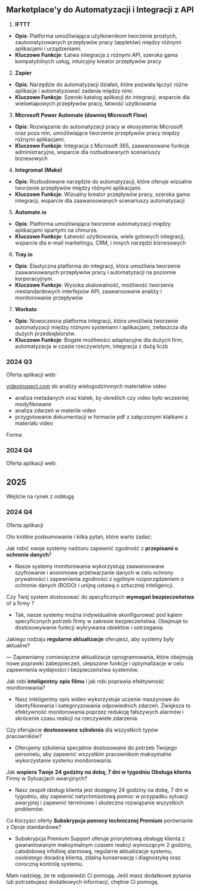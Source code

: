 ## Marketplace'y do Automatyzacji i Integracji z API
1. **IFTTT**
- **Opis**: Platforma umożliwiająca użytkownikom tworzenie prostych, zautomatyzowanych przepływów pracy (appletów) między różnymi aplikacjami i urządzeniami.
- **Kluczowe Funkcje**: Łatwa integracja z różnymi API, szeroka gama kompatybilnych usług, intuicyjny kreator przepływów pracy

2. **Zapier**
- **Opis**: Narzędzie do automatyzacji działań, które pozwala łączyć różne aplikacje i automatyzować zadania między nimi.
- **Kluczowe Funkcje**: Szeroki katalog aplikacji do integracji, wsparcie dla wieloetapowych przepływów pracy, łatwość użytkowania

3. **Microsoft Power Automate (dawniej Microsoft Flow)**
- **Opis**: Rozwiązanie do automatyzacji pracy w ekosystemie Microsoft oraz poza nim, umożliwiające tworzenie przepływów pracy między różnymi aplikacjami.
- **Kluczowe Funkcje**: Integracja z Microsoft 365, zaawansowane funkcje administracyjne, wsparcie dla rozbudowanych scenariuszy biznesowych

4. **Integromat (Make)**
- **Opis**: Rozbudowane narzędzie do automatyzacji, które oferuje wizualne tworzenie przepływów między różnymi aplikacjami.
- **Kluczowe Funkcje**: Wizualny kreator przepływów pracy, szeroka gama integracji, wsparcie dla zaawansowanych scenariuszy automatyzacji

5. **Automate.io**
- **Opis**: Platforma umożliwiająca tworzenie automatyzacji między aplikacjami opartymi na chmurze.
- **Kluczowe Funkcje**: Łatwość użytkowania, wiele gotowych integracji, wsparcie dla e-mail marketingu, CRM, i innych narzędzi biznesowych

6. **Tray.io**
- **Opis**: Elastyczna platforma do integracji, która umożliwia tworzenie zaawansowanych przepływów pracy i automatyzacji na poziomie korporacyjnym.
- **Kluczowe Funkcje**: Wysoka skalowalność, możliwość tworzenia niestandardowych interfejsów API, zaawansowane analizy i monitorowanie przepływów

7. **Workato**
- **Opis**: Nowoczesna platforma integracji, która umożliwia tworzenie automatyzacji między różnymi systemami i aplikacjami, zwłaszcza dla dużych przedsiębiorstw.
- **Kluczowe Funkcje**: Bogate możliwości adaptacyjne dla dużych firm, automatyzacja w czasie rzeczywistym, integracja z dużą liczb


### 2024 Q3
Oferta aplikacji web:

[videoinspect.com](http://www.videoinspect.com) do analizy wielogodzinnnych materiałów video
+ analiza metadanych oraz klatek, by określich czy video było wcześniej modyfikowane
+ analiza zdarzeń w materile video
+ przygotowanie dokumentacji w formacie pdf z załączonymi klatkami z materiału video

Forma 

### 2024 Q4
Oferta aplikacji web:




## 2025


Wejśćie na rynek z osbługą



### 2024 Q4
Oferta aplikacji





Oto krótkie podsumowanie i kilka pytań, które warto zadać:

Jak robić swoje systemy nadzoru zapewnić zgodność z **przepisami o ochronie danych**?

- Nasze systemy monitorowania wykorzystują zaawansowane szyfrowanie i anonimowe przetwarzanie danych w celu ochrony prywatności i zapewnienia zgodności z ogólnym rozporządzeniem o ochronie danych (RODO) i unijną ustawą o sztucznej inteligencji.


Czy Twój system dostosować do specyficznych **wymagań bezpieczeństwa** of a firmy ?

- Tak, nasze systemy można indywidualnie skonfigurować pod kątem specyficznych potrzeb firmy w zakresie bezpieczeństwa. Obejmuje to dostosowywanie funkcji wykrywania obiektów i ostrzegania.


Jakiego rodzaju **regularne aktualizacje** oferujesz, aby systemy były aktualne?

— Zapewniamy comiesięczne aktualizacje oprogramowania, które obejmują nowe poprawki zabezpieczeń, ulepszone funkcje i optymalizacje w celu zapewnienia wydajności i bezpieczeństwa systemów.


Jak robi  **inteligentny** **opis filmu** i jak robi poprawia  efektywność monitorowania?

- Nasz inteligentny opis wideo wykorzystuje uczenie maszynowe do identyfikowania i kategoryzowania odpowiednich zdarzeń. Zwiększa to efektywność monitorowania poprzez redukcję fałszywych alarmów i skrócenie czasu reakcji na rzeczywiste zdarzenia.


Czy oferujecie **dostosowane** **szkolenia** dla wszystkich typów pracowników?

- Oferujemy szkolenia specjalnie dostosowane do potrzeb Twojego personelu, aby zapewnić wszystkim pracownikom maksymalne wykorzystanie systemu monitorowania.


Jak **wspiera** **Twoje** **24 godziny na dobę, 7 dni w tygodniu** **Obsługa klienta** Firmy w Sytuacjach awaryjnych?

- Nasz zespół obsługi klienta jest dostępny 24 godziny na dobę, 7 dni w tygodniu, aby zapewnić natychmiastową pomoc w przypadku sytuacji awaryjnej i zapewnić terminowe i skuteczne rozwiązanie wszystkich problemów.


Co Korzyści oferty  **Subskrypcja pomocy technicznej Premium** porównanie z Opcje standardowe?

- Subskrypcja Premium Support oferuje priorytetową obsługę klienta z gwarantowanym maksymalnym czasem reakcji wynoszącym 2 godziny, całodobową infolinię alarmową, regularne aktualizacje systemu, osobistego doradcę klienta, zdalną konserwację i diagnostykę oraz coroczną kontrolę systemu.


Mam nadzieję, że te odpowiedzi Ci pomogą. Jeśli masz dodatkowe pytania lub potrzebujesz dodatkowych informacji, chętnie Ci pomogę.
